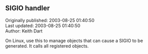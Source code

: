 ## SIGIO handler  
Originally published: 2003-08-25 01:40:50  
Last updated: 2003-08-25 01:40:50  
Author: Keith Dart  
  
On Linux, use this to manage objects that can cause a SIGIO to be generated. It calls all registered objects.